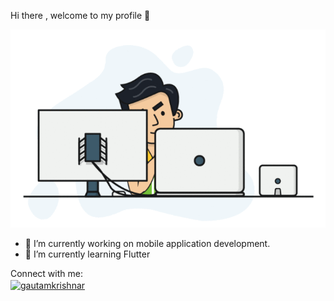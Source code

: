 Hi there , welcome to my profile 👋

<img src="https://raw.githubusercontent.com/ErsinMandaci/ErsinMandaci/main/web.gif" width="auto">


- 🔭 I’m currently working on mobile application development.
- 🌱 I’m currently learning Flutter


Connect with me:
<br>
<a href="https://linkedin.com/in//ersin-mandaci/" target="blank"><img align="center" src="https://raw.githubusercontent.com/rahuldkjain/github-profile-readme-generator/master/src/images/icons/Social/linked-in-alt.svg" alt="gautamkrishnar" height="30" width="40" /></a>



